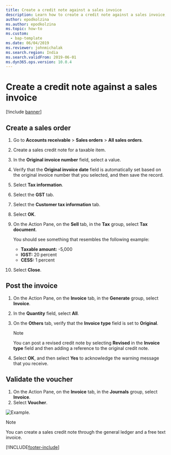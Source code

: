 ```yaml
---
title: Create a credit note against a sales invoice
description: Learn how to create a credit note against a sales invoice, including processes for creating sales orders and posting invoices.
author: epodkolzina
ms.author: epodkolzina
ms.topic: how-to
ms.custom: 
  - bap-template
ms.date: 06/04/2019
ms.reviewer: johnmichalak  
ms.search.region: India
ms.search.validFrom: 2019-06-01
ms.dyn365.ops.version: 10.0.4
---
```


# Create a credit note against a sales invoice

[!include [banner](../../includes/banner.md)]

## Create a sales order

1. Go to **Accounts receivable** \> **Sales orders** \> **All sales orders**.
2. Create a sales credit note for a taxable item.
3. In the **Original invoice number** field, select a value.
4. Verify that the **Original invoice date** field is automatically set based on the original invoice number that you selected, and then save the record.
5. Select **Tax information**.
6. Select the **GST** tab.
7. Select the **Customer tax information** tab.
8. Select **OK**.
9. On the Action Pane, on the **Sell** tab, in the **Tax** group, select **Tax document**.

    You should see something that resembles the following example:

    - **Taxable amount:** -5,000
    - **IGST:** 20 percent
    - **CESS:** 1 percent

10. Select **Close**.

## Post the invoice

1. On the Action Pane, on the **Invoice** tab, in the **Generate** group, select **Invoice**.
2. In the **Quantity** field, select **All**.
3. On the **Others** tab, verify that the **Invoice type** field is set to **Original**.

    > [!NOTE]
    > You can post a revised credit note by selecting **Revised** in the **Invoice type** field and then adding a reference to the original credit note.

4. Select **OK**, and then select **Yes** to acknowledge the warning message that you receive.

## Validate the voucher

1. On the Action Pane, on the **Invoice** tab, in the **Journals** group, select **Invoice**.
2. Select **Voucher**.

![Example.](../media/Annotation-2019-05-20-162812.png)

> [!NOTE]
> You can create a sales credit note through the general ledger and a free text invoice.


[!INCLUDE[footer-include](../../../includes/footer-banner.md)]
